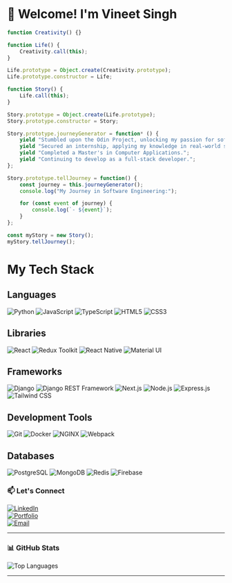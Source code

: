 # 👋 Welcome! I'm Vineet Singh  

```javascript
function Creativity() {}

function Life() {
    Creativity.call(this);
}

Life.prototype = Object.create(Creativity.prototype);
Life.prototype.constructor = Life;

function Story() {
    Life.call(this);
}

Story.prototype = Object.create(Life.prototype);
Story.prototype.constructor = Story;

Story.prototype.journeyGenerator = function* () {
    yield "Stumbled upon the Odin Project, unlocking my passion for software engineering.";
    yield "Secured an internship, applying my knowledge in real-world scenarios.";
    yield "Completed a Master's in Computer Applications.";
    yield "Continuing to develop as a full-stack developer.";
};

Story.prototype.tellJourney = function() {
    const journey = this.journeyGenerator();
    console.log("My Journey in Software Engineering:");

    for (const event of journey) {
        console.log(`- ${event}`);
    }
};

const myStory = new Story();
myStory.tellJourney();
```
# My Tech Stack

## Languages
![Python](https://img.shields.io/badge/Python-3776AB?style=flat-square&logo=python&logoColor=white) ![JavaScript](https://img.shields.io/badge/JavaScript-F7DF1E?style=flat-square&logo=javascript&logoColor=black) ![TypeScript](https://img.shields.io/badge/TypeScript-3178C6?style=flat-square&logo=typescript&logoColor=white) ![HTML5](https://img.shields.io/badge/HTML5-E34F26?style=flat-square&logo=html5&logoColor=white) ![CSS3](https://img.shields.io/badge/CSS3-1572B6?style=flat-square&logo=css3&logoColor=white)

## Libraries
![React](https://img.shields.io/badge/React-61DAFB?style=flat-square&logo=react&logoColor=black) ![Redux Toolkit](https://img.shields.io/badge/Redux%20Toolkit-764ABC?style=flat-square&logo=redux&logoColor=white) ![React Native](https://img.shields.io/badge/React%20Native-61DAFB?style=flat-square&logo=react&logoColor=black) ![Material UI](https://img.shields.io/badge/Material%20UI-007FFF?style=flat-square&logo=mui&logoColor=white)

## Frameworks
![Django](https://img.shields.io/badge/Django-092E20?style=flat-square&logo=django&logoColor=white) ![Django REST Framework](https://img.shields.io/badge/Django%20REST%20Framework-3C87C9?style=flat-square&logo=django&logoColor=white) ![Next.js](https://img.shields.io/badge/Next.js-000000?style=flat-square&logo=next.js&logoColor=white) ![Node.js](https://img.shields.io/badge/Node.js-8CC84B?style=flat-square&logo=node.js&logoColor=white) ![Express.js](https://img.shields.io/badge/Express.js-404D59?style=flat-square&logo=express&logoColor=white) ![Tailwind CSS](https://img.shields.io/badge/Tailwind%20CSS-06B6D4?style=flat-square&logo=tailwind-css&logoColor=white)

## Development Tools
![Git](https://img.shields.io/badge/Git-F05032?style=flat-square&logo=git&logoColor=white) ![Docker](https://img.shields.io/badge/Docker-2496ED?style=flat-square&logo=docker&logoColor=white) ![NGINX](https://img.shields.io/badge/NGINX-009639?style=flat-square&logo=nginx&logoColor=white) ![Webpack](https://img.shields.io/badge/Webpack-8DD6F9?style=flat-square&logo=webpack&logoColor=black)

## Databases
![PostgreSQL](https://img.shields.io/badge/PostgreSQL-4169E1?style=flat-square&logo=postgresql&logoColor=white) ![MongoDB](https://img.shields.io/badge/MongoDB-47A248?style=flat-square&logo=mongodb&logoColor=white) ![Redis](https://img.shields.io/badge/Redis-DC382D?style=flat-square&logo=redis&logoColor=white) ![Firebase](https://img.shields.io/badge/Firebase-FFCA28?style=flat-square&logo=firebase&logoColor=black)


### 📫 Let's Connect  

[![LinkedIn](https://img.shields.io/badge/-LinkedIn-333333?style=flat&logo=linkedin)](https://https://www.linkedin.com/in/vineet289)  
[![Portfolio](https://img.shields.io/badge/-Portfolio-333333?style=flat&logo=google-chrome)](https://vineetsingh-jet.vercel.app/)  
[![Email](https://img.shields.io/badge/-Email-333333?style=flat&logo=gmail)](mailto:vineetsingh5987@gmail.com)  

---

### 📊 GitHub Stats  


![Top Languages](https://github-readme-stats.vercel.app/api/top-langs/?username=vineet829&layout=compact&theme=default)  

---
